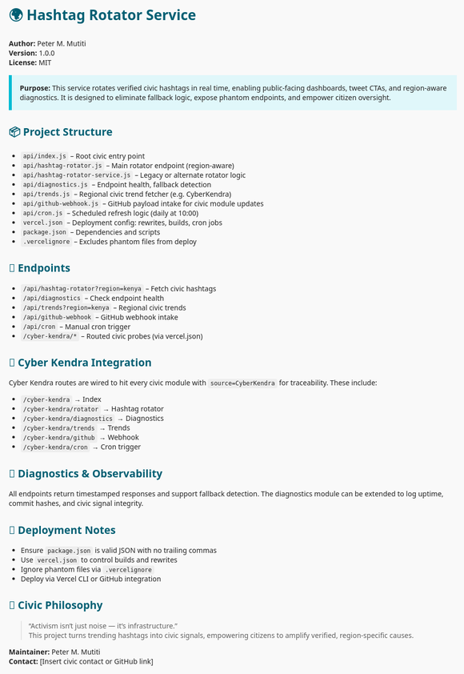 <!DOCTYPE html>
<html lang="en">
<head>
  <meta charset="UTF-8" />
  <meta name="viewport" content="width=device-width, initial-scale=1.0" />
  <title>📘 Civic README – Hashtag Rotator Service</title>
  <style>
    body {
      font-family: system-ui, sans-serif;
      background: #f9f9f9;
      color: #222;
      padding: 2rem;
      max-width: 900px;
      margin: auto;
    }
    h1, h2 {
      color: #005f73;
    }
    code {
      background: #eee;
      padding: 0.2em 0.4em;
      border-radius: 4px;
    }
    .callout {
      background: #e0f7fa;
      border-left: 6px solid #00bcd4;
      padding: 1rem;
      margin: 1rem 0;
    }
    ul {
      padding-left: 1.5rem;
    }
  </style>
</head>
<body>
  <h1>🌍 Hashtag Rotator Service</h1>
  <p><strong>Author:</strong> Peter M. Mutiti<br />
     <strong>Version:</strong> 1.0.0<br />
     <strong>License:</strong> MIT</p>

  <div class="callout">
    <strong>Purpose:</strong> This service rotates verified civic hashtags in real time, enabling public-facing dashboards, tweet CTAs, and region-aware diagnostics. It is designed to eliminate fallback logic, expose phantom endpoints, and empower citizen oversight.
  </div>

  <h2>📦 Project Structure</h2>
  <ul>
    <li><code>api/index.js</code> – Root civic entry point</li>
    <li><code>api/hashtag-rotator.js</code> – Main rotator endpoint (region-aware)</li>
    <li><code>api/hashtag-rotator-service.js</code> – Legacy or alternate rotator logic</li>
    <li><code>api/diagnostics.js</code> – Endpoint health, fallback detection</li>
    <li><code>api/trends.js</code> – Regional civic trend fetcher (e.g. CyberKendra)</li>
    <li><code>api/github-webhook.js</code> – GitHub payload intake for civic module updates</li>
    <li><code>api/cron.js</code> – Scheduled refresh logic (daily at 10:00)</li>
    <li><code>vercel.json</code> – Deployment config: rewrites, builds, cron jobs</li>
    <li><code>package.json</code> – Dependencies and scripts</li>
    <li><code>.vercelignore</code> – Excludes phantom files from deploy</li>
  </ul>

  <h2>🚀 Endpoints</h2>
  <ul>
    <li><code>/api/hashtag-rotator?region=kenya</code> – Fetch civic hashtags</li>
    <li><code>/api/diagnostics</code> – Check endpoint health</li>
    <li><code>/api/trends?region=kenya</code> – Regional civic trends</li>
    <li><code>/api/github-webhook</code> – GitHub webhook intake</li>
    <li><code>/api/cron</code> – Manual cron trigger</li>
    <li><code>/cyber-kendra/*</code> – Routed civic probes (via vercel.json)</li>
  </ul>

  <h2>🧠 Cyber Kendra Integration</h2>
  <p>Cyber Kendra routes are wired to hit every civic module with <code>source=CyberKendra</code> for traceability. These include:</p>
  <ul>
    <li><code>/cyber-kendra</code> → Index</li>
    <li><code>/cyber-kendra/rotator</code> → Hashtag rotator</li>
    <li><code>/cyber-kendra/diagnostics</code> → Diagnostics</li>
    <li><code>/cyber-kendra/trends</code> → Trends</li>
    <li><code>/cyber-kendra/github</code> → Webhook</li>
    <li><code>/cyber-kendra/cron</code> → Cron trigger</li>
  </ul>

  <h2>🧪 Diagnostics & Observability</h2>
  <p>All endpoints return timestamped responses and support fallback detection. The diagnostics module can be extended to log uptime, commit hashes, and civic signal integrity.</p>

  <h2>📜 Deployment Notes</h2>
  <ul>
    <li>Ensure <code>package.json</code> is valid JSON with no trailing commas</li>
    <li>Use <code>vercel.json</code> to control builds and rewrites</li>
    <li>Ignore phantom files via <code>.vercelignore</code></li>
    <li>Deploy via Vercel CLI or GitHub integration</li>
  </ul>

  <h2>📣 Civic Philosophy</h2>
  <blockquote>
    “Activism isn’t just noise — it’s infrastructure.”<br />
    This project turns trending hashtags into civic signals, empowering citizens to amplify verified, region-specific causes.
  </blockquote>

  <p><strong>Maintainer:</strong> Peter M. Mutiti<br />
     <strong>Contact:</strong> [Insert civic contact or GitHub link]</p>
</body>
</html>
